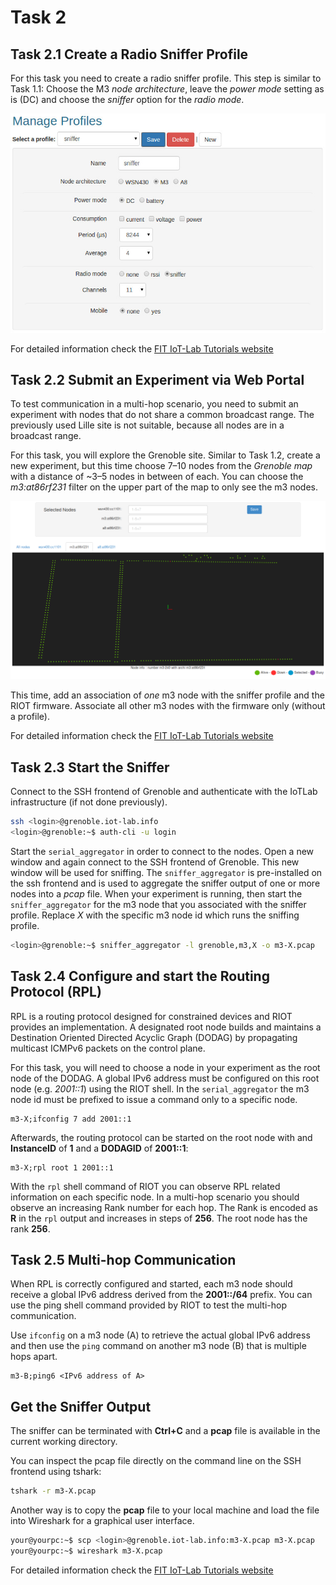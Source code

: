 # Task 2

## Task 2.1 Create a Radio Sniffer Profile

For this task you need to create a radio sniffer profile.
This step is similar to Task 1.1: Choose the M3 *node architecture*,
leave the *power mode* setting as is (DC) and choose the *sniffer* option
for the *radio mode*.

![Sniffer Profile](../figures/profile_sniffer.jpg)

For detailed information check the [FIT IoT-Lab Tutorials website](https://www.iot-lab.info/tutorials/radio-sniffer/)


## Task 2.2 Submit an Experiment via Web Portal

To test communication in a multi-hop scenario, you need to submit an experiment
with nodes that do not share a common broadcast range. The previously used
Lille site is not suitable, because all nodes are in a broadcast range.

For this task, you will explore the Grenoble site. Similar to Task 1.2,
create a new experiment, but this time choose 7–10 nodes from the *Grenoble map*
with a distance of ~3–5 nodes in between of each. You can choose the
*m3:at86rf231* filter on the upper part of the map to only see the m3 nodes.

![Grenoble Map](../figures/grenoble_map.png)

This time, add an association of *one* m3 node with the sniffer profile and the
RIOT firmware. Associate all other m3 nodes with the firmware only (without a profile).

For detailed information check the [FIT IoT-Lab Tutorials website](https://www.iot-lab.info/tutorials/submit-an-experiment-with-web-portal-and-m3-nodes/)


## Task 2.3 Start the Sniffer

Connect to the SSH frontend of Grenoble and authenticate with the IoTLab
infrastructure (if not done previously).
```sh
ssh <login>@grenoble.iot-lab.info
<login>@grenoble:~$ auth-cli -u login
```

Start the `serial_aggregator` in order to connect to the nodes.
Open a new window and again connect to the SSH frontend of Grenoble.
This new window will be used for sniffing.
The `sniffer_aggregator` is pre-installed on the ssh frontend and is used to
aggregate the sniffer output of one or more nodes into a *pcap* file.
When your experiment is running, then start the `sniffer_aggregator` for the
m3 node that you associated with the sniffer profile.
Replace *X* with the specific m3 node id which runs the sniffing profile.
```sh
<login>@grenoble:~$ sniffer_aggregator -l grenoble,m3,X -o m3-X.pcap
```


## Task 2.4 Configure and start the Routing Protocol (RPL)

RPL is a routing protocol designed for constrained devices and RIOT
provides an implementation. A designated root node builds and maintains
a Destination Oriented Directed Acyclic Graph (DODAG) by propagating
multicast ICMPv6 packets on the control plane.

For this task, you will need to choose a node in your experiment as the
root node of the DODAG. A global IPv6 address must be configured on this
root node (e.g. *2001::1*) using the RIOT shell.
In the `serial_aggregator` the m3 node id must be prefixed to issue a command
only to a specific node.
```
m3-X;ifconfig 7 add 2001::1
```

Afterwards, the routing protocol can be started on the root node with
and **InstanceID** of **1** and a **DODAGID** of **2001::1**:
```
m3-X;rpl root 1 2001::1
```

With the `rpl` shell command of RIOT you can observe RPL related information
on each specific node. In a multi-hop scenario you should observe an increasing
Rank number for each hop. The Rank is encoded as **R** in the `rpl` output
and increases in steps of **256**. The root node has the rank **256**.


## Task 2.5 Multi-hop Communication

When RPL is correctly configured and started, each m3 node should receive
a global IPv6 address derived from the **2001::/64** prefix. You can use the
ping shell command provided by RIOT to test the multi-hop communication.

Use `ifconfig` on a m3 node (A) to retrieve the actual global IPv6 address and then
use the `ping` command on another m3 node (B) that is multiple hops apart.
```
m3-B;ping6 <IPv6 address of A>
```


## Get the Sniffer Output

The sniffer can be terminated with **Ctrl+C** and a **pcap** file is available
in the current working directory.

You can inspect the pcap file directly on the command line on the SSH frontend
using tshark:
```sh
tshark -r m3-X.pcap
```

Another way is to copy the **pcap** file to your local machine and load the
file into Wireshark for a graphical user interface.
```sh
your@yourpc:~$ scp <login>@grenoble.iot-lab.info:m3-X.pcap m3-X.pcap
your@yourpc:~$ wireshark m3-X.pcap
```

For detailed information check the [FIT IoT-Lab Tutorials website](https://www.iot-lab.info/tutorials/radio-sniffer/)
